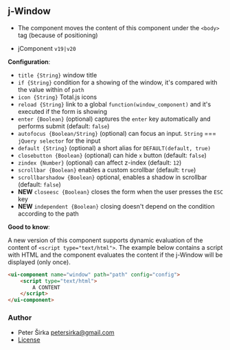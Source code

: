 ## j-Window

- The component moves the content of this component under the `<body>` tag (because of positioning)

- jComponent `v19|v20`

__Configuration__:

- `title {String}` window title
- `if {String}` condition for a showing of the window, it's compared with the value within of `path`
- `icon {String}` Total.js icons
- `reload {String}` link to a global `function(window_component)` and it's executed if the form is showing
- `enter {Boolean}` (optional) captures the `enter` key automatically and performs submit (default: `false`)
- `autofocus {Boolean/String}` (optional) can focus an input. `String` === `jQuery selector` for the input
- `default {String}` (optional) a short alias for `DEFAULT(default, true)`
- `closebutton {Boolean}` (optional) can hide `x` button (default: `false`)
- `zindex {Number}` (optional) can affect z-index (default: `12`)
- `scrollbar {Boolean}` enables a custom scrollbar (default: `true`)
- `scrollbarshadow {Boolean}` optional, enables a shadow in scrollbar (default: `false`)
- __NEW__ `closeesc {Boolean}` closes the form when the user presses the `ESC` key
- __NEW__ `independent {Boolean}` closing doesn't depend on the condition according to the path

__Good to know__:

A new version of this component supports dynamic evaluation of the content of `<script type="text/html">`. The example below contains a script with HTML and the component evaluates the content if the j-Window will be displayed (only once).

```html
<ui-component name="window" path="path" config="config">
	<script type="text/html">
		A CONTENT
	</script>
</ui-component>
```

### Author

- Peter Širka <petersirka@gmail.com>
- [License](https://www.totaljs.com/license/)